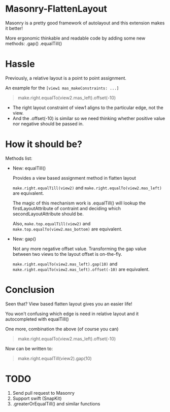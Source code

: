 # Masonry-FlattenLayout
Masonry is a pretty good framework of autolayout and this extension makes it better!

More ergonomic thinkable and readable code by adding some new methods: .gap() .equalTill()

# Hassle

Previously, a relative layout is a point to point assignment.

An example for the `[view1 mas_makeConstraints: ...]`
> make.right.equalTo(view2.mas_left).offset(-10)

* The right layout constraint of view1 aligns to the particular edge, not the view.
* And the .offset(-10) is similar so we need thinking whether positive value nor negative should be passed in.

# How it should be?
Methods list:

* New: equalTill()

    Provides a view based assignment method in flatten layout
    
    `make.right.equalTill(view2)` and `make.right.equalTo(view2.mas_left)` are equivalent.
    
    The magic of this mechanism work is .equalTill() will lookup the firstLayoutAttribute of contraint and deciding which secondLayoutAttribute should be.
    
    Also, `make.top.equalTill(view2)` and `make.top.equalTo(view2.mas_bottom)` are equivalent.

* New: gap()

    Not any more negative offset value. Transforming the gap value between two views to the layout offset is on-the-fly.
    
    `make.right.equalTo(view2.mas_left).gap(10)` and `make.right.equalTo(view2.mas_left).offset(-10)` are equivalent.

# Conclusion
Seen that? View based flatten layout gives you an easier life!

You won't confusing which edge is need in relative layout and it autocompleted with equalTill()

One more, combination the above (of course you can)
> make.right.equalTo(view2.mas_left).offset(-10)

Now can be written to:

> make.right.equalTill(view2).gap(10)

# TODO
1. Send pull request to Masonry
1. Support swift (SnapKit)
1. .greaterOrEqualTill() and similar functions
